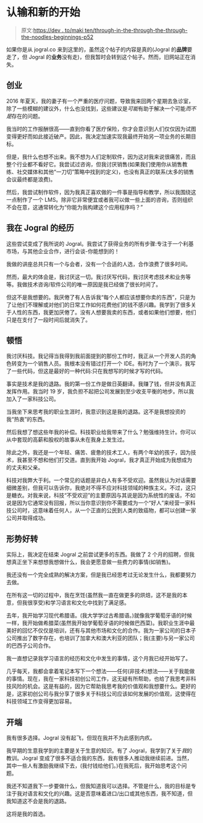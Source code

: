# 认输和新的开始

> 原文:[https://dev . to/maki ten/through-in-the-through-the-through-the-noodles-beginnings-p52](https://dev.to/makiten/throwing-in-the-towel-and-new-beginnings-p52)

如果你是从 jogral.co 来到这里的，虽然这个帖子的内容是真的(Jogral 的**品牌**要走了，但 Jogral 的**业务**没有走)，但我暂时会转到这个帖子。然而，旧网站正在消失。

## [](#starting-another-business)创业

2016 年夏天，我的妻子有一个严重的医疗问题，导致我来回两个星期去急诊室，除了一些模糊的建议外，什么也没找到，这些建议是*可能*有助于解决一个可能*而不是*存在的问题。

我当时的工作报酬很高——直到你看了医疗保险，你才会意识到人们仅仅因为试图变得更好而如此接近破产。因此，我决定加速实现我最终开始另一项业务的长期目标。

但是，我什么也想不出来。我不想为人们定制软件，因为这对我来说很痛苦，而且整个行业都不看好它。我尝试过咨询，但我讨厌销售(如果我们使用你从销售教练、社交媒体和其他“一刀切”策略中找到的定义)，也没有真正的联系(太多的销售会议最终都是浪费)。

然后，我尝试制作软件，因为我真正喜欢做的一件事是指导和教学，所以我围绕这一点制作了一个 LMS。除非它非常便宜或者我可以做一些上面的咨询，否则组织不会在意，这通常转化为“你能为我构建这个应用程序吗？”

## 我在 Jogral 的经历

这些尝试变成了我所说的 Jogral。我尝试了获得业务的所有步骤:专注于一个利基市场，与其他企业合作，进行会谈-你能想到的！

我做的讲座总共只有一个与会者，没有一个合适的人选，合作浪费了很多时间。

然而，最大的体会是，我讨厌这一切。我讨厌写代码，我讨厌考虑技术和业务等等。我做技术咨询/软件公司的唯一原因是我已经做了很长时间了。

但这不是我想要的。我厌倦了有人告诉我“每个人都应该想要你卖的东西”，只是为了让他们不理解或对他们的日常工作如何花费他们的钱不感兴趣。我学到了很多关于人性的东西，我更加厌倦了。没有人想要我卖的东西，或者如果他们想要，他们只是在支付了一段时间后就消失了。

## [](#the-epiphany)顿悟

我讨厌科技。我记得当我得到我前面提到的那份工作时，我正从一个开发人员的角色转变为一个销售人员。我根本没有错过打开一个 IDE。有时为了一个演示，我写了一些代码，但这是最好的一种代码:只在我想写的时候才写的代码。

事实是技术是我的退路。我的第一份工作是做日英翻译。我赚了钱，但并没有真正发挥作用。我当时 19 岁，我负担不起把公司发展到至少收支平衡的地步。所以我加入了一家科技公司。

当我坐下来思考我的职业生涯时，我意识到这是我的退路。这不是我想投资的我“热衷”的东西。

然后我想了想这些年我的补偿。科技职业给我带来了什么？勉强维持生计。你可以从中套现的高薪和股权的故事从未在我身上发生过。

除此之外，我还是一个年轻、痛苦、疲惫的技术工人，有两个年幼的孩子，因为技术，我甚至不想和他们打交道。直到我开始 Jogral，我才真正开始成为我想成为的丈夫和父亲。

科技对我弊大于利。一个常见的话题是非白人有多不受欢迎。虽然我认为对话需要细微差别，但我可以告诉你，我绝对不得不应对科技领域的种族主义。不过，这只是糖衣。对我来说，科技“不受欢迎”的主要原因与其说是因为系统性的废话，不如说是因为它通常没有回报，所以当你意识到你不需要成为一个“好人”来经营一家科技公司时，这意味着任何人，从一个正直的公民到人类的致癌物，都可以创建一家公司并取得成功。

## [](#the-turnaround)形势好转

实际上，我决定在结束 Jogral 之前尝试更多的东西。我做了 2 个月的招聘，但我想真正坐下来想想我想做什么，我会更愿意做一些费力的事情(如销售)。

我还没有一个完全成熟的解决方案，但是我已经思考过无论发生什么，我都要努力去做。

在所有这一切的过程中，我在烹饪(虽然我一直在做更多的烘焙，这不是我的本意，但我很享受)和学习语言和文化中找到了满足感。

去年，我开始学习现代希腊语。(我大学学过古希腊语。)就像我学葡萄牙语的时候一样，我开始做希腊菜(虽然我开始学葡萄牙语的时候做巴西菜)。我职业生涯中最美好的回忆不仅仅是培训，还有与其他市场和文化的合作。我为一家公司的日本子公司推出了数字存在，也培训了加拿大和澳大利亚的团队；我(主要)与另一家公司的巴西子公司合作。

我一直想记录我学习语言的经历和文化中发生的事情，这个月我已经开始写了。

几乎每天，我都会拿着笔记本写下一个想法——任何(非技术)想法——关于我能做的事情。现在，我在一家科技初创公司工作，这无疑有所帮助，也给了我思考非科技风险的机会。这是有益的，因为它帮助我思考我的价值观和我想要什么。更好的是，这家初创公司与我分享了很多关于科技公司应该如何发展的价值观，这使得在科技领域工作变得更加容易。

## [](#the-beginnings)开端

我有很多选择。Jogral 没有起飞，但现在我并不为此感到内疚。

我早期的生意我学到的主要是关于生意的知识。有了 Jogral，我学到了关于*我*的教训。Jogral 变成了很多不适合我的东西，我有很多人推动我继续前进。当然，其中一些人有激励我继续下去，(我付钱给他们。)在我死后，我开始思考这个问题。

我还不知道我下一步要做什么，但我知道我可以选择。不管是什么，我的目标是专注于我对语言和文化的兴趣。这是否意味着进口/出口或其他东西，我不知道，但我知道这不会是我的退路。

这将是我的首选。